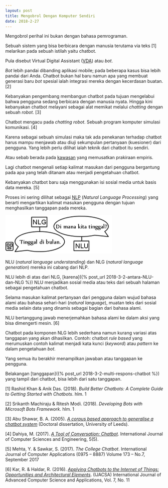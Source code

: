 ```yaml
---
layout: post
title: Mengobrol Dengan Komputer Sendiri
date: 2018-2-27
---
```


Mengobrol perihal ini bukan dengan bahasa pemrograman.

Sebuah sistem yang bisa berbicara dengan manusia terutama via teks [1] melarikan pada sebuah istilah yaitu chatbot.

Pula disebut Virtual Digital Assistant ([VDA](https://www.inbenta.com/en/blog/difference-chatbot-virtual-assistant)) atau _bot_.

_Bot_ lebih pandai dibanding aplikasi mobile; pada beberapa kasus bisa lebih pandai dari Anda.
Chatbot bukan hal baru namun apa yang membuat generasi baru _bot_ spesial ialah integrasi
mereka dengan kecerdasan buatan. [2]

Kebanyakan pengembang membangun chatbot pada tujuan mengelabui bahwa pengguna sedang berbicara dengan manusia nyata. Hingga kini kebanyakan chatbot melayani sebagai alat memikat melalui _chatting_ dengan sebuah _robot_. [3]

Chatbot mengacu pada _chatting robot_. Sebuah program komputer simulasi komunikasi. [4]

Karena sebagai sebuah simulasi maka tak ada penekanan terhadap chatbot harus mampu menjawab atau diuji sekumpulan pertanyaan (kuesioner) dari pengguna. Yang lebih perlu dilihat ialah teknik dari chatbot itu sendiri.

Atau sebab berada pada [kawasan](https://arxiv.org/pdf/1101.0891) yang memusatkan prakiraan empiris.

Lagi chatbot mengenali setiap kalimat masukan dari pengguna bergantung pada apa yang telah ditanam atau menjadi pengetahuan chatbot.

Kebanyakan chatbot baru saja menggunakan isi sosial media untuk basis data mereka. [5]

Proses ini sering dilihat sebagai [NLP](http://www.myreaders.info/10_Natural_Language_Processing.pdf) (_Natural Language Processing_) yang berarti mengartikan kalimat masukan pengguna dengan tujuan menghasilkan tanggapan pada mereka.

![Perhatian NLG dan NLU](/images/nlgnlu1.png "Cabang NLP")

NLU (_natural language understanding_) dan NLG (_natural language generation_) mereka ini cabang dari NLP.

NLU lebih di atas dari NLG, [karena]({% post_url 2018-3-2-antara-NLU-dan-NLG %}) NLU menjadikan sosial media atau teks dari sebuah halaman sebagai pengetahuan chatbot.

Selama masukan kalimat pertanyaan dari pengguna dalam wujud bahasa alami atau bahasa sehari-hari (_natural language_), muatan teks dari sosial media selain data yang dinamis sebagai bagian dari bahasa alami.

NLU bertanggung jawab menerjemahkan bahasa alami ke dalam aksi yang bisa dimengerti mesin. [6]

Chatbot pada komponen NLG lebih sederhana namun kurang variasi atas tanggapan yang akan dihasilkan.
Contoh: chatbot _rule based_ yang merumuskan contoh kalimat menjadi kata kunci (_keyword_) atau _pattern_ ke dalam pengetahuan _bot_.

Yang semua itu berakhir menampilkan jawaban atau tanggapan ke pengguna.

Belakangan [tanggapan]({% post_url 2018-3-2-multi-respons-chatbot %}) yang tampil dari chatbot, bisa lebih dari satu tanggapan.

[1] Rashid Khan & Anik Das. (2018). _Build Better Chatbots: A Complete Guide to Getting Started with Chatbots_. hlm. 1

[2] Srikanth Machiraju & Ritesh Modi. (2018). _Developing Bots with Microsoft Bots Framework_. hlm. 1

[3] Abu Shawar, B. A. (2005). [_A corpus based approach to generalise a chatbot system_](http://etheses.whiterose.ac.uk/1323/1/abushawar.pdf) (Doctoral dissertation, University of Leeds).

[4] Dahiya, M. (2017). [_A Tool of Conversation: Chatbot_](http://www.ijcseonline.org/pub_paper/27-IJCSE-02149.pdf). International Journal of Computer Sciences and Engineering, 5(5).

[5] Mehta, Y. & Sawkar, S. (2017). _The College Chatbot_. International Journal of Computer Applications (0975 – 8887) Volume 173 – No.7, September 2017

[6] Kar, R. & Haldar, R. (2016). [_Applying Chatbots to the Internet of Things: Opportunities and Architectural Elements_](https://thesai.org/Downloads/Volume7No11/Paper_19-Applying_Chatbots_to_the_Internet_of_Things.pdf). (IJACSA) International Journal of Advanced Computer Science and Applications, Vol. 7, No. 11
